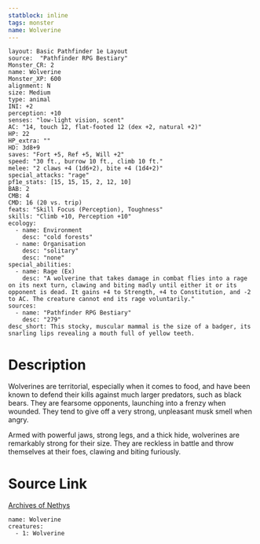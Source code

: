 ```yaml
---
statblock: inline
tags: monster
name: Wolverine
---
```

```statblock
layout: Basic Pathfinder 1e Layout
source:  "Pathfinder RPG Bestiary"
Monster_CR: 2
name: Wolverine
Monster_XP: 600
alignment: N
size: Medium
type: animal
INI: +2
perception: +10
senses: "low-light vision, scent"
AC: "14, touch 12, flat-footed 12 (dex +2, natural +2)"
HP: 22
HP_extra: ""
HD: 3d8+9
saves: "Fort +5, Ref +5, Will +2"
speed: "30 ft., burrow 10 ft., climb 10 ft."
melee: "2 claws +4 (1d6+2), bite +4 (1d4+2)"
special_attacks: "rage"
pf1e_stats: [15, 15, 15, 2, 12, 10]
BAB: 2
CMB: 4
CMD: 16 (20 vs. trip)
feats: "Skill Focus (Perception), Toughness"
skills: "Climb +10, Perception +10"
ecology:
  - name: Environment
    desc: "cold forests"
  - name: Organisation
    desc: "solitary"
    desc: "none"
special_abilities:
  - name: Rage (Ex)
    desc: "A wolverine that takes damage in combat flies into a rage on its next turn, clawing and biting madly until either it or its opponent is dead. It gains +4 to Strength, +4 to Constitution, and -2 to AC. The creature cannot end its rage voluntarily."
sources:
  - name: "Pathfinder RPG Bestiary"
    desc: "279"
desc_short: This stocky, muscular mammal is the size of a badger, its snarling lips revealing a mouth full of yellow teeth.
```
# Description
Wolverines are territorial, especially when it comes to food, and have been known to defend their kills against much larger predators, such as black bears. They are fearsome opponents, launching into a frenzy when wounded. They tend to give off a very strong, unpleasant musk smell when angry.

Armed with powerful jaws, strong legs, and a thick hide, wolverines are remarkably strong for their size. They are reckless in battle and throw themselves at their foes, clawing and biting furiously.
# Source Link
[Archives of Nethys](https://aonprd.com/MonsterDisplay.aspx?ItemName=Wolverine)
```encounter-table
name: Wolverine
creatures:
  - 1: Wolverine
```
